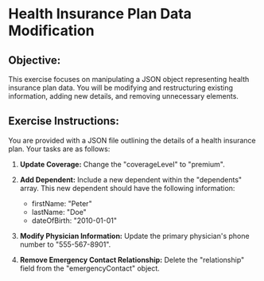 # Health Insurance Plan Data Modification

## Objective: 

This exercise focuses on manipulating a JSON object representing health insurance plan data. You will be modifying and restructuring existing information, adding new details, and removing unnecessary elements.

## Exercise Instructions:

You are provided with a JSON file outlining the details of a health insurance plan. Your tasks are as follows:

1. **Update Coverage:** Change the "coverageLevel" to "premium".

2. **Add Dependent:** Include a new dependent within the "dependents" array. This new dependent should have the following information:
    - firstName: "Peter"
    - lastName: "Doe"
    - dateOfBirth: "2010-01-01"

3. **Modify Physician Information:** Update the primary physician's phone number to "555-567-8901".  

4. **Remove Emergency Contact Relationship:** Delete the "relationship" field from the "emergencyContact" object.


